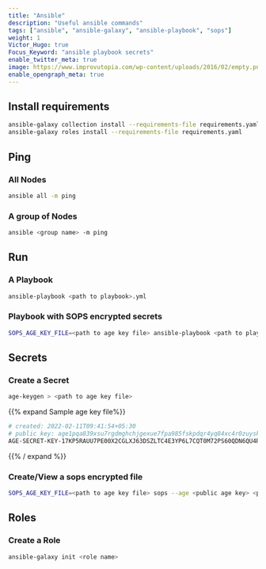 ```yaml
---
title: "Ansible"
description: "Useful ansible commands"
tags: ["ansible", "ansible-galaxy", "ansible-playbook", "sops"]
weight: 1
Victor_Hugo: true
Focus_Keyword: "ansible playbook secrets"
enable_twitter_meta: true
image: https://www.improvutopia.com/wp-content/uploads/2016/02/empty.png.jpeg
enable_opengraph_meta: true
---
```


## Install requirements
```sh
ansible-galaxy collection install --requirements-file requirements.yaml
ansible-galaxy roles install --requirements-file requirements.yaml
```

## Ping

### All Nodes

```sh
ansible all -m ping
```

### A group of Nodes

```sh
ansible <group name> -m ping
```

## Run

### A Playbook

```sh
ansible-playbook <path to playbook>.yml
```

### Playbook with SOPS encrypted secrets

```sh
SOPS_AGE_KEY_FILE=<path to age key file> ansible-playbook <path to playbook>.yml
```

## Secrets

### Create a Secret
```sh
age-keygen > <path to age key file>
```
{{% expand Sample age key file%}}
```sh
# created: 2022-02-11T09:41:54+05:30
# public key: age1pqa839xsu7rgdmghchjgexue7fpa985fskpdqr4yq84xc4r0zuysk855k9
AGE-SECRET-KEY-17KP5RAUU7PE00X2CGLXJ63DSZLTC4E3YP6L7CQT0M72PS60QDN6QU4RVK6
```
{{% / expand %}}

### Create/View a sops encrypted file

```sh
SOPS_AGE_KEY_FILE=<path to age key file> sops --age <public age key> <path to secrets>.sops.yml
```

## Roles

### Create a Role

```sh
ansible-galaxy init <role name>
```

